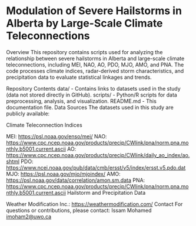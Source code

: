 # Modulation of Severe Hailstorms in Alberta by Large-Scale Climate Teleconnections

Overview
This repository contains scripts used for analyzing the relationship between severe hailstorms in Alberta and large-scale climate teleconnections, including MEI, NAO, AO, PDO, MJO, AMO, and PNA. The code processes climate indices, radar-derived storm characteristics, and precipitation data to evaluate statistical linkages and trends.

Repository Contents
data/ - Contains links to datasets used in the study (data not stored directly in GitHub).
scripts/ - Python/R scripts for data preprocessing, analysis, and visualization.
README.md - This documentation file.
Data Sources
The datasets used in this study are publicly available:

Climate Teleconnection Indices

MEI: https://psl.noaa.gov/enso/mei/
NAO: https://www.cpc.ncep.noaa.gov/products/precip/CWlink/pna/norm.pna.monthly.b5001.current.ascii
AO: https://www.cpc.ncep.noaa.gov/products/precip/CWlink/daily_ao_index/ao.shtml
PDO: https://www.ncei.noaa.gov/pub/data/cmb/ersst/v5/index/ersst.v5.pdo.dat
MJO: https://psl.noaa.gov/mjo/mjoindex/
AMO: https://psl.noaa.gov/data/correlation/amon.sm.data
PNA: https://www.cpc.ncep.noaa.gov/products/precip/CWlink/pna/norm.pna.monthly.b5001.current.ascii
Hailstorm and Precipitation Data

Weather Modification Inc.: https://weathermodification.com/
Contact
For questions or contributions, please contact:
Issam Mohamed
imoham2@uwo.ca
